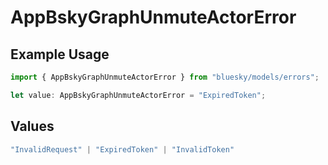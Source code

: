# AppBskyGraphUnmuteActorError

## Example Usage

```typescript
import { AppBskyGraphUnmuteActorError } from "bluesky/models/errors";

let value: AppBskyGraphUnmuteActorError = "ExpiredToken";
```

## Values

```typescript
"InvalidRequest" | "ExpiredToken" | "InvalidToken"
```